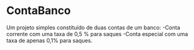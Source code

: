 # ContaBanco
Um projeto simples constituído de duas contas de um banco:
-Conta corrente com uma taxa de 0,5 % para saques
-Conta especial com uma taxa de apenas 0,1% para saques.
